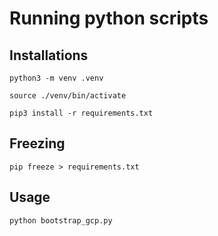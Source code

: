 # Running python scripts

## Installations

```
python3 -m venv .venv

source ./venv/bin/activate

pip3 install -r requirements.txt

```

## Freezing

```
pip freeze > requirements.txt
```

## Usage

```
python bootstrap_gcp.py
```
